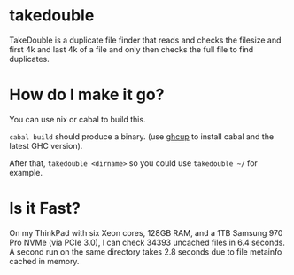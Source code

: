 # takedouble
TakeDouble is a duplicate file finder that reads and checks the filesize and first 4k and last 4k of a file and only then checks the full file to find duplicates.

# How do I make it go?
You can use nix or cabal to build this.

`cabal build` should produce a binary. (use [ghcup](https://www.haskell.org/ghcup/) to install cabal and the latest GHC version).

After that, `takedouble <dirname>` so you could use `takedouble ~/` for example.

# Is it Fast?

On my ThinkPad with six Xeon cores, 128GB RAM, and a 1TB Samsung 970 Pro NVMe (via PCIe 3.0), I can check 34393 uncached files in 6.4 seconds.
A second run on the same directory takes 2.8 seconds due to file metainfo cached in memory.
